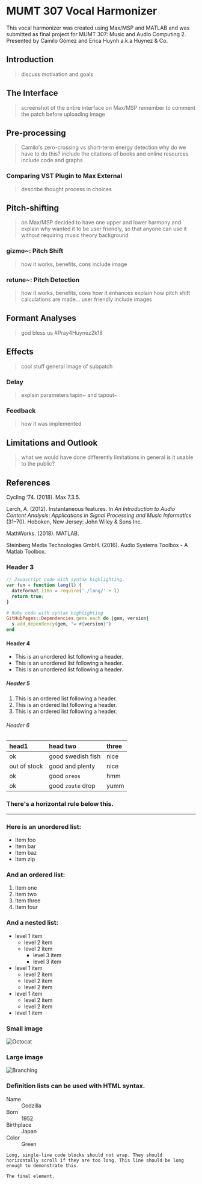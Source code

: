 
# MUMT 307 Vocal Harmonizer

This vocal harmonizer was created using Max/MSP and MATLAB and was submitted as final project for MUMT 307: Music and Audio Computing 2. Presented by Camilo Gómez and Erica Huynh a.k.a Huynez & Co.

## Introduction
> discuss motivation and goals

## The Interface
> screenshot of the entire interface on Max/MSP
> remember to comment the patch before uploading image

## Pre-processing
> Camilo's zero-crossing vs short-term energy detection
> why do we have to do this?
> include the citations of books and online resources
> include code and graphs

### Comparing VST Plugin to Max External
> describe thought process in choices

## Pitch-shifting
> on Max/MSP
> decided to have one upper and lower harmony and explain why
> wanted it to be user friendly, so that anyone can use it without requiring music theory background

### gizmo~: Pitch Shift
> how it works, benefits, cons
> include image

### retune~: Pitch Detection
> how it works, benefits, cons
> how it enhances
> explain how pitch shift calculations are made... user friendly
> include images

## Formant Analyses
> god bless us
> #Pray4Huynez2k18

## Effects
> cool stuff
> general image of subpatch

### Delay
> explain parameters
> tapin~ and tapout~

### Feedback
> how it was implemented

## Limitations and Outlook
> what we would have done differently
> limitations in general
> is it usable to the public?

## References
Cycling ‘74. (2018). Max 7.3.5.

Lerch, A. (2012). Instantaneous features. In <i>An Introduction to Audio Content Analysis: Applications in Signal Processing and Music Informatics</i> (31–70). Hoboken, New Jersey: John Wiley & Sons Inc.

MathWorks. (2018). MATLAB.

Steinberg Media Technologies GmbH. (2016). Audio Systems Toolbox  - A Matlab Toolbox.




### Header 3

```js
// Javascript code with syntax highlighting.
var fun = function lang(l) {
  dateformat.i18n = require('./lang/' + l)
  return true;
}
```

```ruby
# Ruby code with syntax highlighting
GitHubPages::Dependencies.gems.each do |gem, version|
  s.add_dependency(gem, "= #{version}")
end
```

#### Header 4

*   This is an unordered list following a header.
*   This is an unordered list following a header.
*   This is an unordered list following a header.

##### Header 5

1.  This is an ordered list following a header.
2.  This is an ordered list following a header.
3.  This is an ordered list following a header.

###### Header 6

| head1        | head two          | three |
|:-------------|:------------------|:------|
| ok           | good swedish fish | nice  |
| out of stock | good and plenty   | nice  |
| ok           | good `oreos`      | hmm   |
| ok           | good `zoute` drop | yumm  |

### There's a horizontal rule below this.

* * *

### Here is an unordered list:

*   Item foo
*   Item bar
*   Item baz
*   Item zip

### And an ordered list:

1.  Item one
1.  Item two
1.  Item three
1.  Item four

### And a nested list:

- level 1 item
  - level 2 item
  - level 2 item
    - level 3 item
    - level 3 item
- level 1 item
  - level 2 item
  - level 2 item
  - level 2 item
- level 1 item
  - level 2 item
  - level 2 item
- level 1 item

### Small image

![Octocat](https://assets-cdn.github.com/images/icons/emoji/octocat.png)

### Large image

![Branching](https://guides.github.com/activities/hello-world/branching.png)


### Definition lists can be used with HTML syntax.

<dl>
<dt>Name</dt>
<dd>Godzilla</dd>
<dt>Born</dt>
<dd>1952</dd>
<dt>Birthplace</dt>
<dd>Japan</dd>
<dt>Color</dt>
<dd>Green</dd>
</dl>

```
Long, single-line code blocks should not wrap. They should horizontally scroll if they are too long. This line should be long enough to demonstrate this.
```

```
The final element.
```
